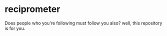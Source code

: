 # reciprometer
Does people who you're following must follow you also? well, this repository is for you.
